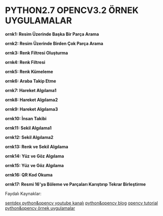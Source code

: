# PYTHON2.7 OPENCV3.2 ÖRNEK UYGULAMALAR

**ornk1: Resim Üzerinde Başka Bir Parça Arama**

**ornk2: Resim Üzerinde Birden Çok Parça Arama**

**ornk3: Renk Filtresi Oluşturma**

**ornk4: Renk Filtresi**

**ornk5: Renk Kümeleme**

**ornk6: Araba Takip Etme**

**ornk7: Hareket Algılama1**

**ornk8: Hareket Algılama2**

**ornk9: Hareket Algılama3**

**ornk10: İnsan Takibi**

**ornk11: Sekil Algılama1**

**ornk12: Sekil Algılama2**

**ornk13: Renk ve Sekil Algılama**

**ornk14: Yüz ve Göz Algılama**

**ornk15: Yüz ve Göz Algılama**

**ornk16: QR Kod Okuma**

**ornk17: Resmi 16'ya Böleme ve Parçaları Karıştırıp Tekrar Birleştirme**

Faydalı Kaynaklar:

[sentdex python&opencv youtube kanalı](https://www.youtube.com/watch?v=Z78zbnLlPUA&list=PLQVvvaa0QuDdttJXlLtAJxJetJcqmqlQq)
[python&opencv blog](http://mavienginberk.blogspot.com.tr/search/label/opencv%20python)
[opencv tutorial](https://docs.opencv.org/trunk/d6/d00/tutorial_py_root.html)
[python&opencv örnek uygulamalar](https://www.pyimagesearch.com/)
